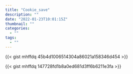 ```yaml
---
title: "Cookie_save"
description: ""
date: "2022-01-23T10:01:15Z"
thumbnail: ""
categories:
  - ""
tags:
  - ""
---
```

{{< gist mhffdq 45b4d1006514304a86021a158346d454 >}}

{{< gist mhffdq 147728fd1b8a0ed681d3ff6b6211e3fa >}}
